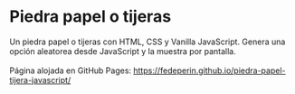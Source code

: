 # Piedra papel o tijeras

Un piedra papel o tijeras con HTML, CSS y Vanilla JavaScript. Genera una opción aleatorea desde JavaScript y la muestra por pantalla.<br><br>
Página alojada en GitHub Pages: https://fedeperin.github.io/piedra-papel-tijera-javascript/
